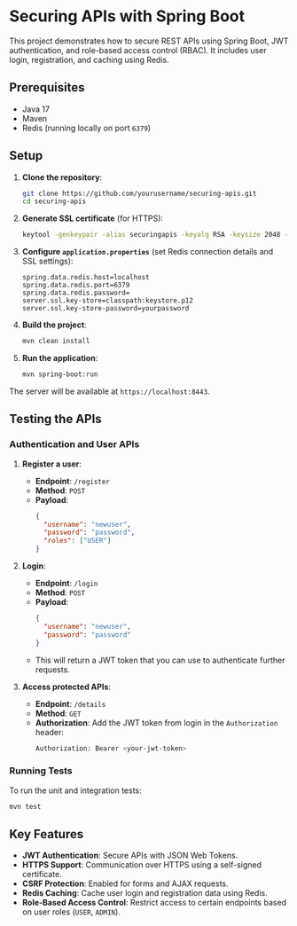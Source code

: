 # Securing APIs with Spring Boot

This project demonstrates how to secure REST APIs using Spring Boot, JWT authentication, and role-based access control (RBAC). It includes user login, registration, and caching using Redis.

## Prerequisites

- Java 17
- Maven
- Redis (running locally on port `6379`)

## Setup

1. **Clone the repository**:
   ```bash
   git clone https://github.com/yourusername/securing-apis.git
   cd securing-apis
   ```

2. **Generate SSL certificate** (for HTTPS):
   ```bash
   keytool -genkeypair -alias securingapis -keyalg RSA -keysize 2048 -storetype PKCS12 -keystore keystore.p12 -validity 3650
   ```

3. **Configure `application.properties`** (set Redis connection details and SSL settings):
   ```properties
   spring.data.redis.host=localhost
   spring.data.redis.port=6379
   spring.data.redis.password=
   server.ssl.key-store=classpath:keystore.p12
   server.ssl.key-store-password=yourpassword
   ```

4. **Build the project**:
   ```bash
   mvn clean install
   ```

5. **Run the application**:
   ```bash
   mvn spring-boot:run
   ```

The server will be available at `https://localhost:8443`.

## Testing the APIs

### Authentication and User APIs

1. **Register a user**:
   - **Endpoint**: `/register`
   - **Method**: `POST`
   - **Payload**:
     ```json
     {
       "username": "newuser",
       "password": "password",
       "roles": ["USER"]
     }
     ```

2. **Login**:
   - **Endpoint**: `/login`
   - **Method**: `POST`
   - **Payload**:
     ```json
     {
       "username": "newuser",
       "password": "password"
     }
     ```
   - This will return a JWT token that you can use to authenticate further requests.

3. **Access protected APIs**:
   - **Endpoint**: `/details`
   - **Method**: `GET`
   - **Authorization**: Add the JWT token from login in the `Authorization` header:
     ```bash
     Authorization: Bearer <your-jwt-token>
     ```

### Running Tests

To run the unit and integration tests:

```bash
mvn test
```

## Key Features

- **JWT Authentication**: Secure APIs with JSON Web Tokens.
- **HTTPS Support**: Communication over HTTPS using a self-signed certificate.
- **CSRF Protection**: Enabled for forms and AJAX requests.
- **Redis Caching**: Cache user login and registration data using Redis.
- **Role-Based Access Control**: Restrict access to certain endpoints based on user roles (`USER`, `ADMIN`).

